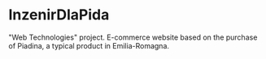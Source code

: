 # InzenirDlaPida

"Web Technologies" project. E-commerce website based on the purchase of Piadina, a typical product in Emilia-Romagna.
